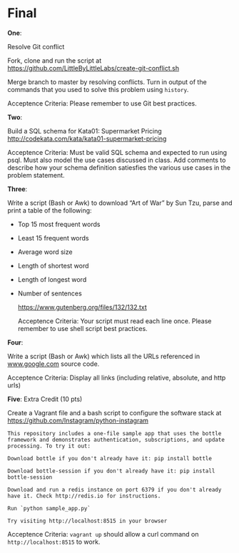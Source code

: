 Final
=====================

**One**:

Resolve Git conflict 

Fork, clone and run the script at https://github.com/LittleByLittleLabs/create-git-conflict.sh

Merge branch to master by resolving conflicts. Turn in output of the commands that you used to solve this problem using `history`.

Acceptence Criteria: Please remember to use Git best practices. 

**Two**:  

Build a SQL schema for Kata01: Supermarket Pricing
http://codekata.com/kata/kata01-supermarket-pricing

Acceptence Criteria: Must be valid SQL schema and expected to run using psql. Must also model the use cases discussed in class. Add comments to describe how your schema definition satiesfies the various use cases in the problem statement.

**Three**:  

Write a script (Bash or Awk) to download “Art of War” by Sun Tzu, parse and print a table of the following:

 - Top 15 most frequent words 
 - Least 15 frequent words
 - Average word size
 - Length of shortest word
 - Length of longest word
 - Number of sentences

    https://www.gutenberg.org/files/132/132.txt
    
    Acceptence Criteria: Your script must read each line once. Please remember to use shell script best practices. 

**Four**:  

Write a script (Bash or Awk) which lists all the URLs referenced in www.google.com source code.

Acceptence Criteria: Display all links (including relative, absolute, and http urls)
 
**Five**: Extra Credit (10 pts)
 

Create a Vagrant file and a bash script to configure the software stack at https://github.com/Instagram/python-instagram
```
This repository includes a one-file sample app that uses the bottle framework and demonstrates authentication, subscriptions, and update processing. To try it out:

Download bottle if you don't already have it: pip install bottle

Download bottle-session if you don't already have it: pip install bottle-session

Download and run a redis instance on port 6379 if you don't already have it. Check http://redis.io for instructions.

Run `python sample_app.py`

Try visiting http://localhost:8515 in your browser
```

Acceptence Criteria: `vagrant up` should allow a curl command on `http://localhost:8515` to work.
